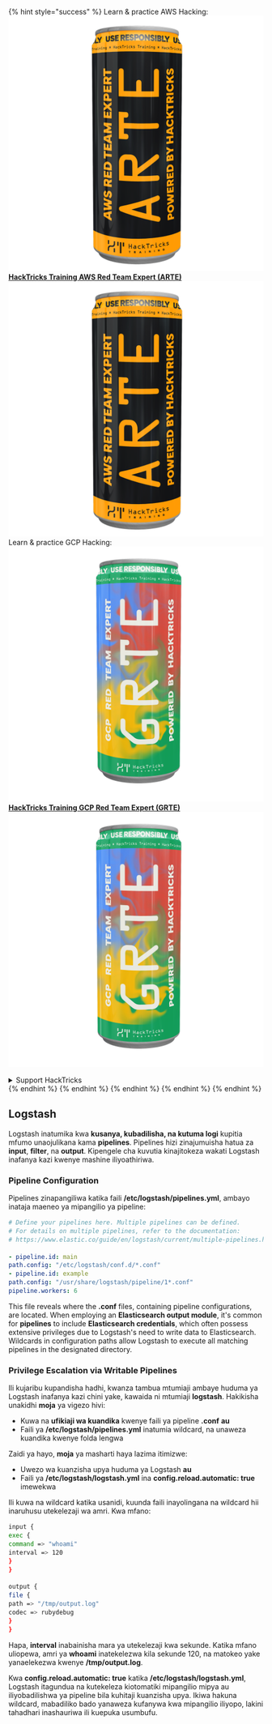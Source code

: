 {% hint style="success" %}
Learn & practice AWS Hacking:<img src="/.gitbook/assets/arte.png" alt="" data-size="line">[**HackTricks Training AWS Red Team Expert (ARTE)**](https://training.hacktricks.xyz/courses/arte)<img src="/.gitbook/assets/arte.png" alt="" data-size="line">\
Learn & practice GCP Hacking: <img src="/.gitbook/assets/grte.png" alt="" data-size="line">[**HackTricks Training GCP Red Team Expert (GRTE)**<img src="/.gitbook/assets/grte.png" alt="" data-size="line">](https://training.hacktricks.xyz/courses/grte)

<details>

<summary>Support HackTricks</summary>

* Check the [**subscription plans**](https://github.com/sponsors/carlospolop)!
* **Join the** 💬 [**Discord group**](https://discord.gg/hRep4RUj7f) or the [**telegram group**](https://t.me/peass) or **follow** us on **Twitter** 🐦 [**@hacktricks\_live**](https://twitter.com/hacktricks\_live)**.**
* **Share hacking tricks by submitting PRs to the** [**HackTricks**](https://github.com/carlospolop/hacktricks) and [**HackTricks Cloud**](https://github.com/carlospolop/hacktricks-cloud) github repos.

</details>
{% endhint %}
{% endhint %}
{% endhint %}
{% endhint %}
{% endhint %}


## Logstash

Logstash inatumika kwa **kusanya, kubadilisha, na kutuma logi** kupitia mfumo unaojulikana kama **pipelines**. Pipelines hizi zinajumuisha hatua za **input**, **filter**, na **output**. Kipengele cha kuvutia kinajitokeza wakati Logstash inafanya kazi kwenye mashine iliyoathiriwa.

### Pipeline Configuration

Pipelines zinapangiliwa katika faili **/etc/logstash/pipelines.yml**, ambayo inataja maeneo ya mipangilio ya pipeline:
```yaml
# Define your pipelines here. Multiple pipelines can be defined.
# For details on multiple pipelines, refer to the documentation:
# https://www.elastic.co/guide/en/logstash/current/multiple-pipelines.html

- pipeline.id: main
path.config: "/etc/logstash/conf.d/*.conf"
- pipeline.id: example
path.config: "/usr/share/logstash/pipeline/1*.conf"
pipeline.workers: 6
```
This file reveals where the **.conf** files, containing pipeline configurations, are located. When employing an **Elasticsearch output module**, it's common for **pipelines** to include **Elasticsearch credentials**, which often possess extensive privileges due to Logstash's need to write data to Elasticsearch. Wildcards in configuration paths allow Logstash to execute all matching pipelines in the designated directory.

### Privilege Escalation via Writable Pipelines

Ili kujaribu kupandisha hadhi, kwanza tambua mtumiaji ambaye huduma ya Logstash inafanya kazi chini yake, kawaida ni mtumiaji **logstash**. Hakikisha unakidhi **moja** ya vigezo hivi:

- Kuwa na **ufikiaji wa kuandika** kwenye faili ya pipeline **.conf** **au**
- Faili ya **/etc/logstash/pipelines.yml** inatumia wildcard, na unaweza kuandika kwenye folda lengwa

Zaidi ya hayo, **moja** ya masharti haya lazima itimizwe:

- Uwezo wa kuanzisha upya huduma ya Logstash **au**
- Faili ya **/etc/logstash/logstash.yml** ina **config.reload.automatic: true** imewekwa

Ili kuwa na wildcard katika usanidi, kuunda faili inayolingana na wildcard hii inaruhusu utekelezaji wa amri. Kwa mfano:
```bash
input {
exec {
command => "whoami"
interval => 120
}
}

output {
file {
path => "/tmp/output.log"
codec => rubydebug
}
}
```
Hapa, **interval** inabainisha mara ya utekelezaji kwa sekunde. Katika mfano uliopewa, amri ya **whoami** inatekelezwa kila sekunde 120, na matokeo yake yanaelekezwa kwenye **/tmp/output.log**.

Kwa **config.reload.automatic: true** katika **/etc/logstash/logstash.yml**, Logstash itagundua na kutekeleza kiotomatiki mipangilio mipya au iliyobadilishwa ya pipeline bila kuhitaji kuanzisha upya. Ikiwa hakuna wildcard, mabadiliko bado yanaweza kufanywa kwa mipangilio iliyopo, lakini tahadhari inashauriwa ili kuepuka usumbufu.
